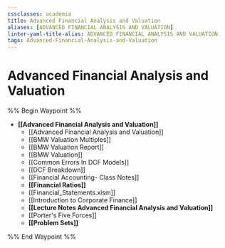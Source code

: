 ```yaml
---
cssclasses: academia
title: Advanced Financial Analysis and Valuation
aliases: [ADVANCED FINANCIAL ANALYSIS AND VALUATION]
linter-yaml-title-alias: ADVANCED FINANCIAL ANALYSIS AND VALUATION
tags: Advanced-Financial-Analysis-and-Valuation
---
```


# Advanced Financial Analysis and Valuation

%% Begin Waypoint %%
- **[[Advanced Financial Analysis and Valuation]]**
	- [[Advanced Financial Analysis and Valuation]]
	- [[BMW Valuation Multiples]]
	- [[BMW Valuation Report]]
	- [[BMW Valuation]]
	- [[Common Errors In DCF Models]]
	- [[DCF Breakdown]]
	- [[Financial Accounting- Class Notes]]
	- **[[Financial Ratios]]**
	- [[Financial_Statements.xlsm]]
	- [[Introduction to Corporate Finance]]
	- **[[Lecture Notes Advanced Financial Analysis and Valuation]]**
	- [[Porter's Five Forces]]
	- **[[Problem Sets]]**

%% End Waypoint %%